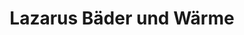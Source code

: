 ---
title: "Lazarus Bäder und Wärme"
url: /moemlingen/lazarus-baeder-und-waerme/
shop: Badezimmer
---